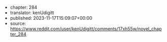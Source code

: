 - chapter: 284
- translator: kenUdigitt
- published: 2023-11-17T15:09:07+00:00
- source: https://www.reddit.com/user/kenUdigitt/comments/17xh55w/novel_chapter_284
